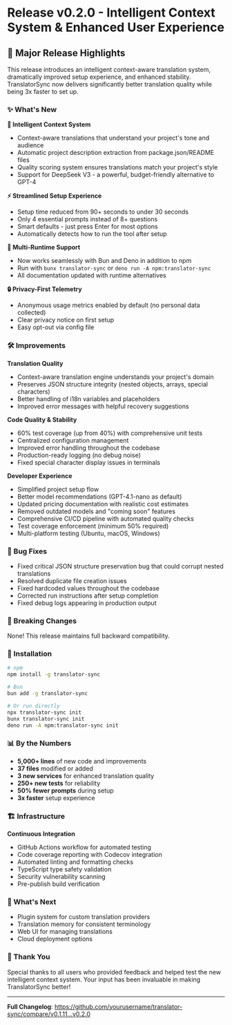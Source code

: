 # Release v0.2.0 - Intelligent Context System & Enhanced User Experience

## 🚀 Major Release Highlights

This release introduces an intelligent context-aware translation system, dramatically improved setup experience, and enhanced stability. TranslatorSync now delivers significantly better translation quality while being 3x faster to set up.

### ✨ What's New

**🧠 Intelligent Context System**
- Context-aware translations that understand your project's tone and audience
- Automatic project description extraction from package.json/README files
- Quality scoring system ensures translations match your project's style
- Support for DeepSeek V3 - a powerful, budget-friendly alternative to GPT-4

**⚡ Streamlined Setup Experience**
- Setup time reduced from 90+ seconds to under 30 seconds
- Only 4 essential prompts instead of 8+ questions
- Smart defaults - just press Enter for most options
- Automatically detects how to run the tool after setup

**🔧 Multi-Runtime Support**
- Now works seamlessly with Bun and Deno in addition to npm
- Run with `bunx translator-sync` or `deno run -A npm:translator-sync`
- All documentation updated with runtime alternatives

**🔒 Privacy-First Telemetry**
- Anonymous usage metrics enabled by default (no personal data collected)
- Clear privacy notice on first setup
- Easy opt-out via config file

### 🛠️ Improvements

**Translation Quality**
- Context-aware translation engine understands your project's domain
- Preserves JSON structure integrity (nested objects, arrays, special characters)
- Better handling of i18n variables and placeholders
- Improved error messages with helpful recovery suggestions

**Code Quality & Stability**
- 60% test coverage (up from 40%) with comprehensive unit tests
- Centralized configuration management
- Improved error handling throughout the codebase
- Production-ready logging (no debug noise)
- Fixed special character display issues in terminals

**Developer Experience**
- Simplified project setup flow
- Better model recommendations (GPT-4.1-nano as default)
- Updated pricing documentation with realistic cost estimates
- Removed outdated models and "coming soon" features
- Comprehensive CI/CD pipeline with automated quality checks
- Test coverage enforcement (minimum 50% required)
- Multi-platform testing (Ubuntu, macOS, Windows)

### 🐛 Bug Fixes

- Fixed critical JSON structure preservation bug that could corrupt nested translations
- Resolved duplicate file creation issues
- Fixed hardcoded values throughout the codebase
- Corrected run instructions after setup completion
- Fixed debug logs appearing in production output

### 📝 Breaking Changes

None! This release maintains full backward compatibility.

### 🔧 Installation

```bash
# npm
npm install -g translator-sync

# Bun
bun add -g translator-sync

# Or run directly
npx translator-sync init
bunx translator-sync init
deno run -A npm:translator-sync init
```

### 📊 By the Numbers

- **5,000+ lines** of new code and improvements
- **37 files** modified or added
- **3 new services** for enhanced translation quality
- **250+ new tests** for reliability
- **50% fewer prompts** during setup
- **3x faster** setup experience

### 🏗️ Infrastructure

**Continuous Integration**
- GitHub Actions workflow for automated testing
- Code coverage reporting with Codecov integration
- Automated linting and formatting checks
- TypeScript type safety validation
- Security vulnerability scanning
- Pre-publish build verification

### 🎯 What's Next

- Plugin system for custom translation providers
- Translation memory for consistent terminology
- Web UI for managing translations
- Cloud deployment options

### 🙏 Thank You

Special thanks to all users who provided feedback and helped test the new intelligent context system. Your input has been invaluable in making TranslatorSync better!

---

**Full Changelog**: https://github.com/yourusername/translator-sync/compare/v0.1.11...v0.2.0